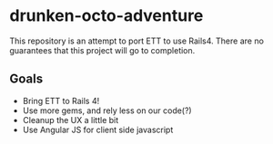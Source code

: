 drunken-octo-adventure
======================

This repository is an attempt to port ETT to use Rails4. There are no guarantees
that this project will go to completion.

## Goals

- Bring ETT to Rails 4!
- Use more gems, and rely less on our code(?)
- Cleanup the UX a little bit
- Use Angular JS for client side javascript


